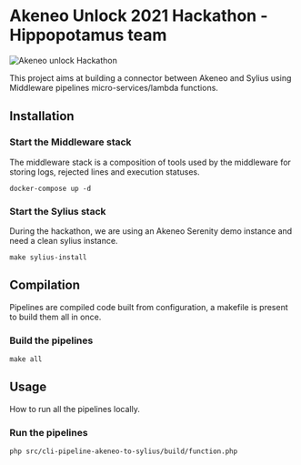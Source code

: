 Akeneo Unlock 2021 Hackathon - Hippopotamus team
===

![Akeneo unlock Hackathon](https://images-eur.cvent.com/pr53/165ffc0d284045dab580da063641702b/pix/a60c7c22613f43e38875064f4759b552!_!abb05495467427f405fa9b85e0efd759.png?f=webp)

This project aims at building a connector between Akeneo and Sylius using
Middleware pipelines micro-services/lambda functions.

Installation
---

### Start the Middleware stack

The middleware stack is a composition of tools used by the middleware for
storing logs, rejected lines and execution statuses.

```shell
docker-compose up -d 
```

### Start the Sylius stack

During the hackathon, we are using an Akeneo Serenity demo instance and need 
a clean sylius instance.

```shell
make sylius-install
```

Compilation
---

Pipelines are compiled code built from configuration, a makefile is present 
to build them all in once.

### Build the pipelines

```shell
make all
```

Usage
---

How to run all the pipelines locally.

### Run the pipelines

```shell
php src/cli-pipeline-akeneo-to-sylius/build/function.php
```
